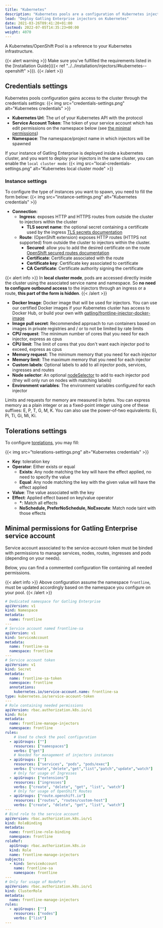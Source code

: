 ```yaml
---
title: "Kubernetes"
description: "Kubernetes pools are a configuration of Kubernetes injectors"
lead: "Deploy Gatling Enterprise injectors on Kubernetes"
date: 2021-03-26T09:41:20+01:00
lastmod: 2022-07-05T14:35:23+00:00
weight: 4070
---
```


A Kubernetes/OpenShift Pool is a reference to your Kubernetes infrastructure.

{{< alert warning >}}
Make sure you've fulfilled the requirements listed in the [Installation Guide]({{< ref "../../installation/injectors/#kubernetes--openshift" >}}).
{{< /alert >}}

## Credentials settings

Kubernetes pools configuration gains access to the cluster through the credentials settings:
{{< img src="credentials-settings.png" alt="Kubernetes credentials" >}}

- **Kubernetes Url**: The url of your Kubernetes API with the protocol
- **Service Account Token**: The token of your service account which has edit permissions on the namespace below (see [the minimal permissions](#minimal-permissions-for-gatling-enterprise-service-account))
- **Namespace**: The namespace/project name in which injectors will be spawned

If your instance of Gatling Enterprise is deployed inside a kubernetes cluster, and you want to deploy your injectors in the same cluster,
you can enable the `local cluster mode`:
{{< img src="local-credentials-settings.png" alt="Kubernetes local cluster mode" >}}

### Instance settings

To configure the type of instances you want to spawn, you need to fill the form below:
{{< img src="instance-settings.png" alt="Kubernetes credentials" >}}

- **Connection**:
    - **Ingress**: exposes HTTP and HTTPS routes from outside the cluster to injectors within the cluster
      - **TLS secret name**: the optional secret containing a certificate used by the ingress [TLS secrets documentation](https://kubernetes.github.io/ingress-nginx/user-guide/tls/#tls-secrets)
    - **Route**: (OpenShift extension) exposes HTTP routes (HTTPS not supported) from outside the cluster to injectors within the cluster.
        - **Secured**: allow you to add the desired certificate on the route [OpenShift secured routes documentation](https://docs.openshift.com/container-platform/4.5/networking/routes/secured-routes.html)
        - **Certificate**: Certificate associated with the route
        - **Certificate key**: Certificate key associated to certificate
        - **CA Certificate**: Certificate authority signing the certificate

{{< alert info >}}
In **local cluster mode**, pods are accessed directly inside the cluster using the associated service name and namespace.
So **no need to configure outbound access** to the injectors through an ingress or a route, **this part of the form is hidden**.
{{< /alert >}}


- **Docker Image**: Docker image that will be used for injectors. You can use our certified Docker images if your Kubernetes cluster has access to Docker Hub, or build your own with [gatling/frontline-injector-docker-image](https://github.com/gatling/frontline-injector-docker-image)
- **Image pull secret**: Recommended approach to run containers based on images in private registries and / or to not be limited by rate limits
- **CPU request**: The minimum number of cores that you need for each injector, express as cpus
- **CPU limit**: The limit of cores that you don't want each injector pod to exceed, express as cpus
- **Memory request**: The minimum memory that you need for each injector
- **Memory limit**: The maximum memory that you need for each injector
- **Custom labels**: Optional labels to add to all injector pods, services, ingresses and routes
- **Node selector**: An optional [nodeSelector](https://kubernetes.io/docs/concepts/scheduling-eviction/assign-pod-node/#nodeselector) to add to each injector pod (they will only run on nodes with matching labels) 
- **Environment variables**: The environment variables configured for each injector

Limits and requests for memory are measured in bytes. You can express memory as a plain integer or as a fixed-point integer using one of these suffixes: E, P, T, G, M, K. You can also use the power-of-two equivalents: Ei, Pi, Ti, Gi, Mi, Ki.

## Tolerations settings

To configure [torelations](https://kubernetes.io/docs/concepts/scheduling-eviction/taint-and-toleration/), you may fill:

{{< img src="tolerations-settings.png" alt="Kubernetes credentials" >}}

- **Key**: toleration key
- **Operator**: Either exists or equal
  - **Exists**: Any node matching the key will have the effect applied, no need to specify the value
  - **Equal**: Any node matching the key with the given value will have the effect applied
- **Value**: The value associated with the key 
- **Effect**: Applied effect based on key/value operator
  - **\***: Match all effects
  - **NoSchedule, PreferNoSchedule, NoExecute**: Match node taint with those effects

## Minimal permissions for Gatling Enterprise service account

Service account associated to the service-account-token must be binded with permissions to manage services, nodes, routes, ingresses and pods (depending on your needs).

Below, you can find a commented configuration file containing all needed permissions.

{{< alert info >}}
Above configuration assume the namespace `frontline`, must be updated accordingly based on the namespace you configure on your pool.
{{< /alert >}}

```yaml
# Dedicated namespace for Gatling Enterprise
apiVersion: v1
kind: Namespace
metadata:
  name: frontline
---
# Service account named frontline-sa
apiVersion: v1
kind: ServiceAccount
metadata:
  name: frontline-sa
  namespace: frontline
---
# Service account token
apiVersion: v1
kind: Secret
metadata:
  name: frontline-sa-token
  namespace: frontline
  annotations:
    kubernetes.io/service-account.name: frontline-sa
type: kubernetes.io/service-account-token
---
# Role containing needed permissions
apiVersion: rbac.authorization.k8s.io/v1
kind: Role
metadata:
  name: frontline-manage-injectors
  namespace: frontline
rules:
    # Used to check the pool configuration
  - apiGroups: [""]
    resources: ["namespaces"]
    verbs: ["get"]
    # Needed for management of injectors instances
  - apiGroups: [""]
    resources: ["services", "pods", "pods/exec"]
    verbs: ["create","delete","get","list","patch","update","watch"]
    # Only for usage of Ingresses
  - apiGroups: ["extensions"]
    resources: ["ingresses"]
    verbs: ["create", "delete", "get", "list", "watch"]
    # Only for usage of OpenShift Routes
  - apiGroups: ["route.openshift.io"]
    resources: ["routes", "routes/custom-host"]
    verbs: ["create", "delete", "get", "list", "watch"]
---
# Bind role to the service account
apiVersion: rbac.authorization.k8s.io/v1
kind: RoleBinding
metadata:
  name: frontline-role-binding
  namespace: frontline
roleRef:
  apiGroup: rbac.authorization.k8s.io
  kind: Role
  name: frontline-manage-injectors
subjects:
  - kind: ServiceAccount
    name: frontline-sa
    namespace: frontline
---
# Only for usage of NodePort
apiVersion: rbac.authorization.k8s.io/v1
kind: ClusterRole
metadata:
  name: frontline-manage-injectors
rules:
  - apiGroups: [""]
    resources: ["nodes"]
    verbs: ["list"]
---
